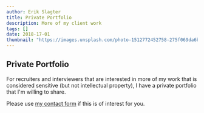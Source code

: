 ```yaml
---
author: Erik Slagter
title: Private Portfolio
description: More of my client work
tags: []
date: 2018-17-01
thumbnail: "https://images.unsplash.com/photo-1512772452758-275f069da6bf?ixlib=rb-4.0.3&ixid=MnwxMjA3fDB8MHxwaG90by1wYWdlfHx8fGVufDB8fHx8&auto=format&fit=crop&w=1000&q=80"
---
```


## Private Portfolio

For recruiters and interviewers that are interested in more of my work that is considered sensitive (but not intellectual property), I have a private portfolio that I'm willing to share.

Please use [my contact form](/contact) if this is of interest for you.
